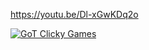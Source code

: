 https://youtu.be/Dl-xGwKDq2o


[![GoT Clicky Games](https://img.youtube.com/vi/https://www.youtube.com/watch?v=Dl-xGwKDq2o&feature=youtu.be)](https://www.youtube.com/watch?v=Dl-xGwKDq2o&feature=youtu.be)
